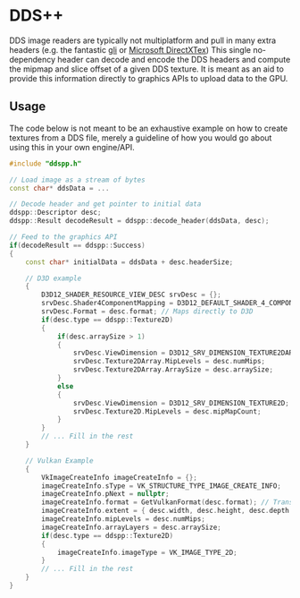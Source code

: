 # DDS++

DDS image readers are typically not multiplatform and pull in many extra headers (e.g. the fantastic [gli](https://github.com/g-truc/gli) or [Microsoft DirectXTex](https://github.com/Microsoft/DirectXTex)) This single no-dependency header can decode and encode the DDS headers and compute the mipmap and slice offset of a given DDS texture. It is meant as an aid to provide this information directly to graphics APIs to upload data to the GPU.

## Usage

The code below is not meant to be an exhaustive example on how to create textures from a DDS file, merely a guideline of how you would go about using this in your own engine/API.

```cpp
#include "ddspp.h"

// Load image as a stream of bytes
const char* ddsData = ...

// Decode header and get pointer to initial data
ddspp::Descriptor desc;
ddspp::Result decodeResult = ddspp::decode_header(ddsData, desc);

// Feed to the graphics API
if(decodeResult == ddspp::Success)
{
    const char* initialData = ddsData + desc.headerSize;

    // D3D example
    {
        D3D12_SHADER_RESOURCE_VIEW_DESC srvDesc = {};
        srvDesc.Shader4ComponentMapping = D3D12_DEFAULT_SHADER_4_COMPONENT_MAPPING;
        srvDesc.Format = desc.format; // Maps directly to D3D
        if(desc.type == ddspp::Texture2D)
        {
            if(desc.arraySize > 1)
            {
                srvDesc.ViewDimension = D3D12_SRV_DIMENSION_TEXTURE2DARRAY;
                srvDesc.Texture2DArray.MipLevels = desc.numMips;
                srvDesc.Texture2DArray.ArraySize = desc.arraySize;
            }
            else
            {
                srvDesc.ViewDimension = D3D12_SRV_DIMENSION_TEXTURE2D;
                srvDesc.Texture2D.MipLevels = desc.mipMapCount;
            }
        }
        // ... Fill in the rest
    }

    // Vulkan Example
    {
        VkImageCreateInfo imageCreateInfo = {};
        imageCreateInfo.sType = VK_STRUCTURE_TYPE_IMAGE_CREATE_INFO;
        imageCreateInfo.pNext = nullptr;
        imageCreateInfo.format = GetVulkanFormat(desc.format); // Translate DXGI format to Vulkan
        imageCreateInfo.extent = { desc.width, desc.height, desc.depth };
        imageCreateInfo.mipLevels = desc.numMips;
        imageCreateInfo.arrayLayers = desc.arraySize;
        if(desc.type == ddspp::Texture2D)
        {
            imageCreateInfo.imageType = VK_IMAGE_TYPE_2D;
        }
        // ... Fill in the rest
    }
}

```
